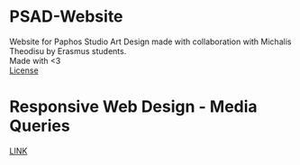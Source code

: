 # PSAD-Website

Website for Paphos Studio Art Design made with collaboration with Michalis Theodisu by Erasmus students.  
Made with <3  
[License](https://github.com/it-team2137/PSAD-Website/blob/main/LICENSE.md)


# Responsive Web Design - Media Queries  
[LINK](https://www.w3schools.com/css/css_rwd_mediaqueries.asp)
